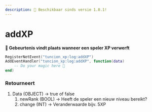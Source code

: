 ```yaml
---
description: 🔧 Beschikbaar sinds versie 1.0.1!
---
```


# addXP

**📢 Gebeurtenis vindt plaats wanneer een speler XP verwerft**

```lua
RegisterNetEvent("tuncion_xp:log:addXP")
AddEventHandler("tuncion_xp:log:addXP", function(data)
    -- Do your magic here 💫
end)
```

### Retourneert

1. Data <span className="color-blue">(OBJECT)</span> <span className="color-orange">-> true of false</span>
   1. newRank <span className="color-blue">(BOOL)</span> <span className="color-orange">-> Heeft de speler een nieuw niveau bereikt?</span>
   2. change <span className="color-blue">(INT)</span> <span className="color-orange">-> Veranderwaarde bijv. 5XP</span>
